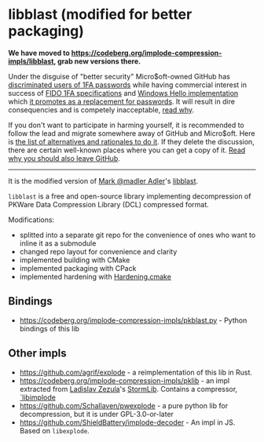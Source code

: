libblast (modified for better packaging)
========
**We have moved to https://codeberg.org/implode-compression-impls/libblast, grab new versions there.**

Under the disguise of "better security" Micro$oft-owned GitHub has [discriminated users of 1FA passwords](https://github.blog/2023-03-09-raising-the-bar-for-software-security-github-2fa-begins-march-13/) while having commercial interest in success of [FIDO 1FA specifications](https://fidoalliance.org/specifications/download/) and [Windows Hello implementation](https://support.microsoft.com/en-us/windows/passkeys-in-windows-301c8944-5ea2-452b-9886-97e4d2ef4422) which [it promotes as a replacement for passwords](https://github.blog/2023-07-12-introducing-passwordless-authentication-on-github-com/). It will result in dire consequencies and is competely inacceptable, [read why](https://codeberg.org/KOLANICH/Fuck-GuanTEEnomo).

If you don't want to participate in harming yourself, it is recommended to follow the lead and migrate somewhere away of GitHub and Micro$oft. Here is [the list of alternatives and rationales to do it](https://github.com/orgs/community/discussions/49869). If they delete the discussion, there are certain well-known places where you can get a copy of it. [Read why you should also leave GitHub](https://codeberg.org/KOLANICH/Fuck-GuanTEEnomo).

---

It is the modified version of [Mark @madler Adler](https://github.com/madler)'s [libblast](https://github.com/madler/zlib/tree/master/contrib/blast).

`libblast` is a free and open-source library implementing decompression of PKWare Data Compression Library (DCL) compressed format.

Modifications:

* splitted into a separate git repo for the convenience of ones who want to inline it as a submodule
* changed repo layout for convenience and clarity
* implemented building with CMake
* implemented packaging with CPack
* implemented hardening with [Hardening.cmake](https://codeberg.org/KOLANICH-libs/Hardening.cmake)


Bindings
--------
* https://codeberg.org/implode-compression-impls/pkblast.py - Python bindings of this lib


Other impls
-----------

* https://github.com/agrif/explode - a reimplementation of this lib in Rust.
* https://codeberg.org/implode-compression-impls/pklib - an impl extracted from [Ladislav Zezula](https://github.com/ladislav-zezula)'s [StormLib](https://github.com/ladislav-zezula/StormLib). Contains a compressor, [`libimplode](https://github.com/implode-compression-impls/pklib/tree/master/src/implode)
* https://github.com/Schallaven/pwexplode - a pure python lib for decompression, but it is under GPL-3.0-or-later
* https://github.com/ShieldBattery/implode-decoder - An impl in JS. Based on `libexplode`.

